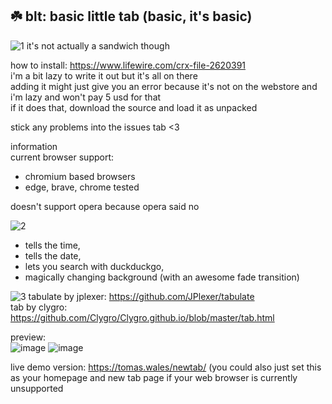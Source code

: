 ## ☘️ blt: basic little tab (basic, it's basic)

![1](https://user-images.githubusercontent.com/27066503/128426449-54ef6ba0-3ce8-40f0-a2c4-a8fcdb12d892.png)
it's not actually a sandwich though  

how to install: https://www.lifewire.com/crx-file-2620391  
i'm a bit lazy to write it out but it's all on there  
adding it might just give you an error because it's not on the webstore and i'm lazy and won't pay 5 usd for that  
if it does that, download the source and load it as unpacked  

stick any problems into the issues tab <3  

information  
current browser support: 
- chromium based browsers 
 - edge, brave, chrome tested

doesn't support opera because opera said no

![2](https://user-images.githubusercontent.com/27066503/128426388-eb1b0b9c-c9ae-4a35-9129-7d2e3916072f.png)
- tells the time, 
- tells the date, 
- lets you search with duckduckgo,
- magically changing background (with an awesome fade transition)

![3](https://user-images.githubusercontent.com/27066503/128426356-fa4ee276-2840-4587-b1b9-b715856fe624.png)
tabulate by jplexer: https://github.com/JPlexer/tabulate  
tab by clygro: https://github.com/Clygro/Clygro.github.io/blob/master/tab.html

preview:  
![image](https://user-images.githubusercontent.com/27066503/128426519-8750ab16-f601-44e7-9bf0-f5dd4e05d371.png)
![image](https://user-images.githubusercontent.com/27066503/128426545-1ca05d20-645c-4061-8415-87f0eb284bac.png)

live demo version: https://tomas.wales/newtab/
(you could also just set this as your homepage and new tab page if your web browser is currently unsupported
